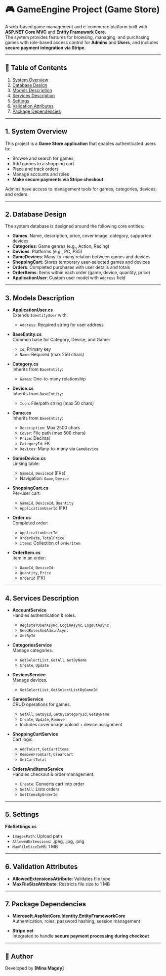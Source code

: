 # 🎮 GameEngine Project (Game Store)

A web-based game management and e-commerce platform built with **ASP.NET Core MVC** and **Entity Framework Core**.  
The system provides features for browsing, managing, and purchasing games with role-based access control for **Admins** and **Users**, and includes **secure payment integration via Stripe**.

---

## 📖 Table of Contents
1. [System Overview](#system-overview)  
2. [Database Design](#database-design)  
3. [Models Description](#models-description)  
4. [Services Description](#services-description)  
5. [Settings](#settings)  
6. [Validation Attributes](#validation-attributes)  
7. [Package Dependencies](#package-dependencies)

---

## 1. System Overview
This project is a **Game Store application** that enables authenticated users to:
- Browse and search for games  
- Add games to a shopping cart  
- Place and track orders  
- Manage accounts and roles  
- **Make secure payments via Stripe checkout**  

Admins have access to management tools for games, categories, devices, and orders.

---

## 2. Database Design
The system database is designed around the following core entities:

- **Games**: Name, description, price, cover image, category, supported devices  
- **Categories**: Game genres (e.g., Action, Racing)  
- **Devices**: Platforms (e.g., PC, PS5)  
- **GameDevices**: Many-to-many relation between games and devices  
- **ShoppingCart**: Stores temporary user-selected games and devices  
- **Orders**: Completed purchases with user details and totals  
- **OrderItems**: Items within each order (game, device, quantity, price)  
- **ApplicationUser**: Custom user model with `Address` field  

---

## 3. Models Description
- **ApplicationUser.cs**  
  Extends `IdentityUser` with:  
  - `Address`: Required string for user address  

- **BaseEntity.cs**  
  Common base for Category, Device, and Game:  
  - `Id`: Primary key  
  - `Name`: Required (max 250 chars)  

- **Category.cs**  
  Inherits from `BaseEntity`:  
  - `Games`: One-to-many relationship  

- **Device.cs**  
  Inherits from `BaseEntity`:  
  - `Icon`: File/path string (max 50 chars)  

- **Game.cs**  
  Inherits from `BaseEntity`:  
  - `Description`: Max 2500 chars  
  - `Cover`: File path (max 500 chars)  
  - `Price`: Decimal  
  - `CategoryId`: FK  
  - `Devices`: Many-to-many via `GameDevice`  

- **GameDevice.cs**  
  Linking table:  
  - `GameId`, `DeviceId` (FKs)  
  - Navigation: `Game`, `Device`  

- **ShoppingCart.cs**  
  Per-user cart:  
  - `GameId`, `DeviceId`, `Quantity`  
  - `ApplicationUserId` (FK)  

- **Order.cs**  
  Completed order:  
  - `ApplicationUserId`  
  - `OrderDate`, `TotalPrice`  
  - `Items`: Collection of `OrderItem`  

- **OrderItem.cs**  
  Item in an order:  
  - `GameId`, `DeviceId`  
  - `Quantity`, `Price`  
  - `OrderId` (FK)  

---

## 4. Services Description
- **AccountService**  
  Handles authentication & roles.  
  - `RegisterUserAsync`, `LoginAsync`, `LogoutAsync`  
  - `SeedRolesAndAdminAsync`  
  - `GetById`  

- **CategoriesService**  
  Manage categories.  
  - `GetSelectList`, `GetAll`, `GetByName`  
  - `Create`, `Update`  

- **DevicesService**  
  Manage devices.  
  - `GetSelectList`, `GetSelectListByGameId`  

- **GamesService**  
  CRUD operations for games.  
  - `GetAll`, `GetById`, `GetByCategoryId`, `GetByName`  
  - `Create`, `Update`, `Remove`  
  - Includes cover image upload + device assignment  

- **ShoppingCartService**  
  Cart logic.  
  - `AddToCart`, `GetCartItems`  
  - `RemoveFromCart`, `ClearCart`  
  - `GetCartTotal`  

- **OrdersAndItemsService**  
  Handles checkout & order management.  
  - `Create`: Converts cart into order  
  - `GetAll`: Lists orders  
  - `GetItemsByOrderId`  

---

## 5. Settings
**FileSettings.cs**  
- `ImagesPath`: Upload path  
- `AllowedExtensions`: .jpeg, .jpg, .png  
- `MaxFileSizeInMB`: 1 MB  

---

## 6. Validation Attributes
- **AllowedExtensionsAttribute**: Validates file type  
- **MaxFileSizeAttribute**: Restricts file size to 1 MB  

---

## 7. Package Dependencies
- **Microsoft.AspNetCore.Identity.EntityFrameworkCore**  
  Authentication, roles, password hashing, session management  

- **Stripe.net**  
  Integrated to handle **secure payment processing during checkout**  

---

## 📌 Author
Developed by **[Mina Magdy]**  
